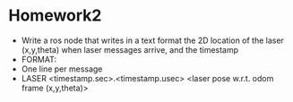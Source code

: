 # Homework2

- Write a ros node that writes in a text
format the 2D location of the laser
(x,y,theta) when laser messages
arrive, and the timestamp
- FORMAT:
- One line per message
- LASER
<timestamp.sec>.<timestamp.usec>
<laser pose w.r.t. odom frame
(x,y,theta)>
